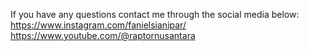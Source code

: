 If you have any questions contact me through the social media below:
https://www.instagram.com/fanielsianipar/
https://www.youtube.com/@raptornusantara
